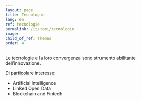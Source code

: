 ```yaml
---
layout: page
title: Tecnologie
lang: en
ref: tecnologie
permalink: /it/temi/tecnologie
image:
child_of_ref: themes
order: 4
---
```


Le tecnologie e la loro convergenza sono strumento abilitante dell’innovazione.

Di particolare interesse:
- Artificial Intelligence
- Linked Open Data
- Blockchain and Fintech

